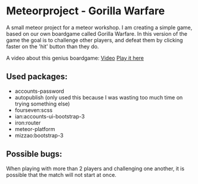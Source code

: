 # Meteorproject - Gorilla Warfare
A small meteor project for a meteor workshop. I am creating a simple game, based on our own boardgame called Gorilla Warfare. In this version of the game the goal is to challenge other players, and defeat them by clicking faster on the 'hit' button than they do.

A video about this genius boardgame: [Video](https://vimeo.com/119535149)
[Play it here](http://gorillawarfare.meteor.com/)

## Used packages:
- accounts-password            
- autopublish (only used this because I was wasting too much time on trying something else)         
- fourseven:scss               
- ian:accounts-ui-bootstrap-3  
- iron:router                  
- meteor-platform              
- mizzao:bootstrap-3

## Possible bugs:
When playing with more than 2 players and challenging one another, it is possible that the match will not start at once.